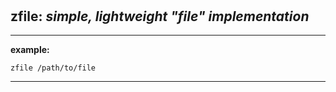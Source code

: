 ‎
=

## zfile: *simple, lightweight "file" implementation*

----------------------------------

**example:**

    zfile /path/to/file

----------------------------------